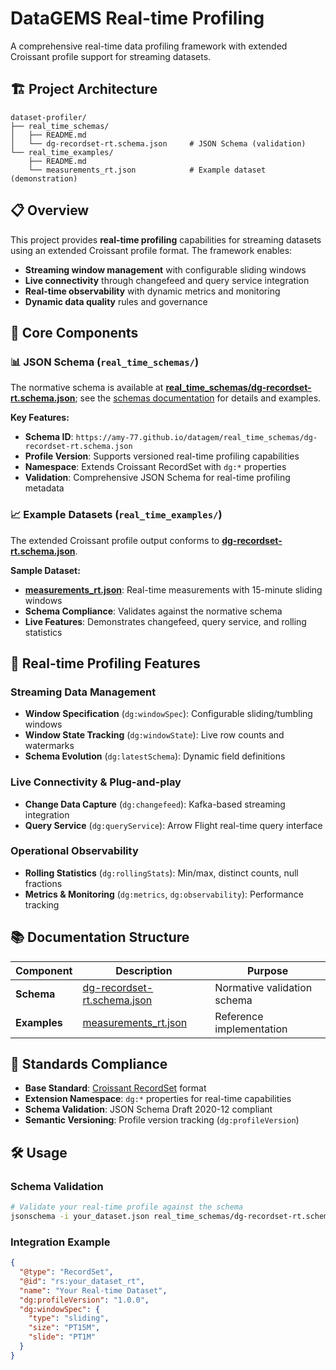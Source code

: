 # DataGEMS Real-time Profiling

A comprehensive real-time data profiling framework with extended Croissant profile support for streaming datasets.

## 🏗️ Project Architecture

```
dataset-profiler/
├── real_time_schemas/
│   ├── README.md
│   └── dg-recordset-rt.schema.json     # JSON Schema (validation)
└── real_time_examples/
    ├── README.md
    └── measurements_rt.json            # Example dataset (demonstration)
```

## 📋 Overview

This project provides **real-time profiling** capabilities for streaming datasets using an extended Croissant profile format. The framework enables:

- **Streaming window management** with configurable sliding windows
- **Live connectivity** through changefeed and query service integration
- **Real-time observability** with dynamic metrics and monitoring
- **Dynamic data quality** rules and governance

## 🔧 Core Components

### 📊 JSON Schema (`real_time_schemas/`)

The normative schema is available at **[real_time_schemas/dg-recordset-rt.schema.json](real_time_schemas/dg-recordset-rt.schema.json)**; see the [schemas documentation](real_time_schemas/README.md) for details and examples.

**Key Features:**
- **Schema ID**: `https://amy-77.github.io/datagem/real_time_schemas/dg-recordset-rt.schema.json`
- **Profile Version**: Supports versioned real-time profiling capabilities
- **Namespace**: Extends Croissant RecordSet with `dg:*` properties
- **Validation**: Comprehensive JSON Schema for real-time profiling metadata

### 📈 Example Datasets (`real_time_examples/`)

The extended Croissant profile output conforms to **[dg-recordset-rt.schema.json](real_time_schemas/dg-recordset-rt.schema.json)**.

**Sample Dataset:**
- **[measurements_rt.json](real_time_examples/measurements_rt.json)**: Real-time measurements with 15-minute sliding windows
- **Schema Compliance**: Validates against the normative schema
- **Live Features**: Demonstrates changefeed, query service, and rolling statistics

## 🚀 Real-time Profiling Features

### Streaming Data Management
- **Window Specification** (`dg:windowSpec`): Configurable sliding/tumbling windows
- **Window State Tracking** (`dg:windowState`): Live row counts and watermarks
- **Schema Evolution** (`dg:latestSchema`): Dynamic field definitions

### Live Connectivity & Plug-and-play
- **Change Data Capture** (`dg:changefeed`): Kafka-based streaming integration
- **Query Service** (`dg:queryService`): Arrow Flight real-time query interface

### Operational Observability
- **Rolling Statistics** (`dg:rollingStats`): Min/max, distinct counts, null fractions
- **Metrics & Monitoring** (`dg:metrics`, `dg:observability`): Performance tracking



## 📚 Documentation Structure

| Component | Description | Purpose |
|-----------|-------------|---------|
| **Schema** | [dg-recordset-rt.schema.json](real_time_schemas/dg-recordset-rt.schema.json) | Normative validation schema |
| **Examples** | [measurements_rt.json](real_time_examples/measurements_rt.json) | Reference implementation |


## 🔗 Standards Compliance

- **Base Standard**: [Croissant RecordSet](https://github.com/mlcommons/croissant) format
- **Extension Namespace**: `dg:*` properties for real-time capabilities
- **Schema Validation**: JSON Schema Draft 2020-12 compliant
- **Semantic Versioning**: Profile version tracking (`dg:profileVersion`)

## 🛠️ Usage

### Schema Validation
```bash
# Validate your real-time profile against the schema
jsonschema -i your_dataset.json real_time_schemas/dg-recordset-rt.schema.json
```

### Integration Example
```json
{
  "@type": "RecordSet",
  "@id": "rs:your_dataset_rt",
  "name": "Your Real-time Dataset",
  "dg:profileVersion": "1.0.0",
  "dg:windowSpec": {
    "type": "sliding",
    "size": "PT15M",
    "slide": "PT1M"
  }
}
```
